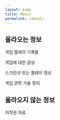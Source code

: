 ```yaml
---
layout: page
title: About
permalink: /about/
---
```


올라오는 정보
-------------------

게임 플레이 기록들

게임에 대한 감상

스크린샷 또는 플레이 영상  

게임 관련 기술 정리  


올라오지 않는 정보
-------------------

저작권 자료  
